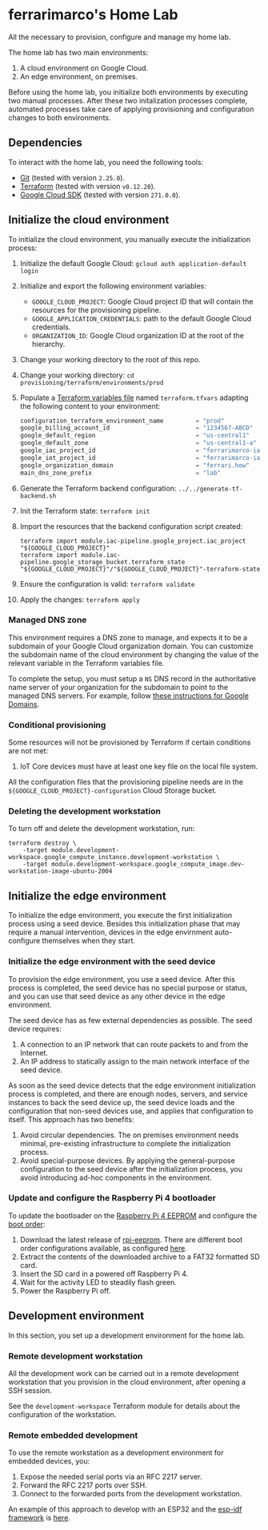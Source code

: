 # ferrarimarco's Home Lab

All the necessary to provision, configure and manage my home lab.

The home lab has two main environments:

1. A cloud environment on Google Cloud.
1. An edge environment, on premises.

Before using the home lab, you initialize both environments by executing
two manual processes. After these two initalization processes complete,
automated processes take care of applying provisioning and
configuration changes to both environments.

## Dependencies

To interact with the home lab, you need the following tools:

- [Git](https://git-scm.com/) (tested with version `2.25.0`).
- [Terraform](https://www.terraform.io/) (tested with version `v0.12.20`).
- [Google Cloud SDK](https://cloud.google.com/sdk) (tested with version `271.0.0`).

## Initialize the cloud environment

To initialize the cloud environment, you manually execute the initialization
process:

1. Initialize the default Google Cloud: `gcloud auth application-default login`
1. Initialize and export the following environment variables:
    - `GOOGLE_CLOUD_PROJECT`: Google Cloud project ID that will contain the
    resources for the provisioning pipeline.
    - `GOOGLE_APPLICATION_CREDENTIALS`: path to the default Google Cloud credentials.
    - `ORGANIZATION_ID`: Google Cloud organization ID at the root of the hierarchy.
1. Change your working directory to the root of this repo.
1. Change your working directory: `cd provisioning/terraform/environments/prod`
1. Populate a
    [Terraform variables file](https://www.terraform.io/docs/configuration/variables.html#assigning-values-to-root-module-variables)
    named `terraform.tfvars` adapting the following content to your environment:

    ```terraform
    configuration_terraform_environment_name         = "prod"
    google_billing_account_id                        = "1234567-ABCD"
    google_default_region                            = "us-central1"
    google_default_zone                              = "us-central1-a"
    google_iac_project_id                            = "ferrarimarco-iac"
    google_iot_project_id                            = "ferrarimarco-iac"
    google_organization_domain                       = "ferrari.how"
    main_dns_zone_prefix                             = "lab"
    ```

1. Generate the Terraform backend configuration: `../../generate-tf-backend.sh`
1. Init the Terraform state: `terraform init`
1. Import the resources that the backend configuration script created:

    ```shell
    terraform import module.iac-pipeline.google_project.iac_project "${GOOGLE_CLOUD_PROJECT}"
    terraform import module.iac-pipeline.google_storage_bucket.terraform_state "${GOOGLE_CLOUD_PROJECT}"/"${GOOGLE_CLOUD_PROJECT}"-terraform-state
    ```

1. Ensure the configuration is valid: `terraform validate`
1. Apply the changes: `terraform apply`

### Managed DNS zone

This environment requires a DNS zone to manage, and expects it to be a subdomain
of your Google Cloud organization domain. You can customize the subdomain name
of the cloud environment by changing the value of the relevant variable in the
Terraform variables file.

To complete the setup, you must setup a `NS` DNS record in the
authoritative name server of your organization for the
subdomain to point to the managed DNS servers. For example, follow
[these instructions for Google Domains](https://cloud.google.com/dns/docs/tutorials/create-domain-tutorial#update-nameservers).

### Conditional provisioning

Some resources will not be provisioned by Terraform if certain conditions are
not met:

1. IoT Core devices must have at least one key file on the local file system.

All the configuration files that the provisioning pipeline needs are in the
`${GOOGLE_CLOUD_PROJECT}-configuration` Cloud Storage bucket.

### Deleting the development workstation

To turn off and delete the development workstation, run:

```shell
terraform destroy \
    -target module.development-workspace.google_compute_instance.development-workstation \
    -target module.development-workspace.google_compute_image.dev-workstation-image-ubuntu-2004
```

## Initialize the edge environment

To initialize the edge environment, you execute the first initialization process
using a seed device. Besides this initialization phase that may require a manual
intervention, devices in the edge envirnment auto-configure themselves when they
start.

### Initialize the edge environment with the seed device

To provision the edge environment, you use a seed device. After this process is
completed, the seed device has no special purpose or status, and you can use
that seed device as any other device in the edge environment.

The seed device has as few external dependencies as possible. The seed
device requires:

1. A connection to an IP network that can route packets to and from the
    Internet.
1. An IP address to statically assign to the main network interface of the seed
    device.

As soon as the seed device detects that the edge environment initialization
process is completed, and there are enough nodes, servers, and service
instances to back the seed device up, the seed device loads and the
configuration that non-seed devices use, and applies that configuration to
itself. This approach has two benefits:

1. Avoid circular dependencies. The on premises environment needs minimal,
    pre-existing infrastructure to complete the initialization process.
1. Avoid special-purpose devices. By applying the general-purpose configuration to
    the seed device after the initialization process, you avoid introducing
    ad-hoc components in the environment.

### Update and configure the Raspberry Pi 4 bootloader

To update the bootloader on the [Raspberry Pi 4 EEPROM](https://www.raspberrypi.org/documentation/hardware/raspberrypi/booteeprom.md)
and configure the [boot order](https://www.raspberrypi.org/documentation/hardware/raspberrypi/bcm2711_bootloader_config.md):

1. Download the latest release of [rpi-eeprom](https://github.com/raspberrypi/rpi-eeprom/releases).
   There are different boot order configurations available, as configured
   [here](https://github.com/raspberrypi/rpi-eeprom/tree/master/imager).
1. Extract the contents of the downloaded archive to a FAT32 formatted SD card.
1. Insert the SD card in a powered off Raspberry Pi 4.
1. Wait for the activity LED to steadily flash green.
1. Power the Raspberry Pi off.

## Development environment

In this section, you set up a development environment for the home lab.

### Remote development workstation

All the development work can be carried out in a remote development workstation
that you provision in the cloud environment, after opening a SSH session.

See the `development-workspace` Terraform module for details about the
configuration of the workstation.

### Remote embedded development

To use the remote workstation as a development environment for embedded devices,
you:

1. Expose the needed serial ports via an RFC 2217 server.
1. Forward the RFC 2217 ports over SSH.
1. Connect to the forwarded ports from the development workstation.

An example of this approach to develop with an ESP32 and the
[esp-idf framework](https://github.com/espressif/esp-idf) is
[here](provisioning/esp32/smart_desk/Makefile).
